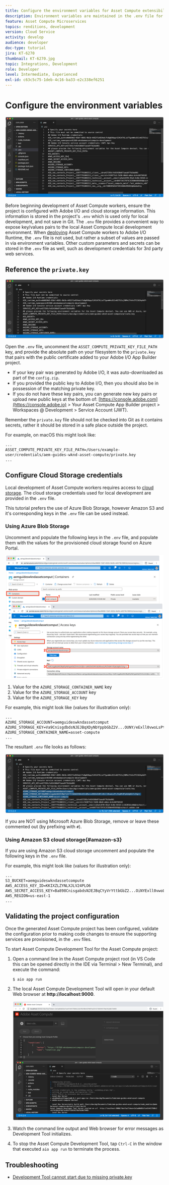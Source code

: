 ```yaml
---
title: Configure the environment variables for Asset Compute extensibility
description: Environment variables are maintained in the .env file for local development, and are used to provide Adobe I/O credentials and cloud storage credentials required for local development.
feature: Asset Compute Microservices
topics: renditions, development
version: Cloud Service
activity: develop
audience: developer
doc-type: tutorial
jira: KT-6270
thumbnail: KT-6270.jpg
topic: Integrations, Development
role: Developer
level: Intermediate, Experienced
exl-id: c63c5c75-1deb-4c16-ba33-e2c338ef6251
---
```

# Configure the environment variables

![dot env file](assets/environment-variables/dot-env-file.png)

Before beginning development of Asset Compute workers, ensure the project is configured with Adobe I/O and cloud storage information. This information is stored in the project's `.env`  which is used only for local development, and not save in Git. The `.env` file provides a convenient way to expose key/values pairs to the local Asset Compute local development environment. When [deploying](../deploy/runtime.md) Asset Compute workers to Adobe I/O Runtime, the `.env` file is not used, but rather a subset of values are passed in via environment variables. Other custom parameters and secrets can be stored in the `.env` file as well, such as development credentials for 3rd party web services.

## Reference the `private.key`

![private key](assets/environment-variables/private-key.png)

Open the `.env` file, uncomment the `ASSET_COMPUTE_PRIVATE_KEY_FILE_PATH` key, and provide the absolute path on your filesystem to the `private.key` that pairs with the public certificate added to your Adobe I/O App Builder project.

+ If your key pair was generated by Adobe I/O, it was auto-downloaded as part of the  `config.zip`.
+ If you provided the public key to Adobe I/O, then you should also be in possession of the matching private key.
+ If you do not have these key pairs, you can generate new key pairs or upload new public keys at the bottom of:
[https://console.adobe.com](https://console.adobe.io) > Your Asset Compute App Builder project > Workspaces @ Development > Service Account (JWT).

Remember the `private.key` file should not be checked into Git as it contains secrets, rather it should be stored in a safe place outside the project.

For example, on macOS this might look like:

```
...
ASSET_COMPUTE_PRIVATE_KEY_FILE_PATH=/Users/example-user/credentials/aem-guides-wknd-asset-compute/private.key
...
```

## Configure Cloud Storage credentials

Local development of Asset Compute workers requires access to [cloud storage](../set-up/accounts-and-services.md#cloud-storage). The cloud storage credentials used for local development are provided in the `.env` file.
 
This tutorial prefers the use of Azure Blob Storage, however Amazon S3 and it's corresponding keys in the `.env` file can be used instead.

### Using Azure Blob Storage

Uncomment and populate the following keys in the `.env` file, and populate them with the values for the provisioned cloud storage  found on Azure Portal.

![Azure Blob Storage](./assets/environment-variables/azure-portal-credentials.png)

1. Value for the `AZURE_STORAGE_CONTAINER_NAME` key
1. Value for the `AZURE_STORAGE_ACCOUNT` key
1. Value for the `AZURE_STORAGE_KEY` key

For example, this might look like (values for illustration only):

```
...
AZURE_STORAGE_ACCOUNT=aemguideswkndassetcomput
AZURE_STORAGE_KEY=Va9CnisgdbdsNJEJBqXDyNbYppbGbZ2V...OUNY/eExll0vwoLsPt/OvbM+B7pkUdpEe7zJhg==
AZURE_STORAGE_CONTAINER_NAME=asset-compute
...
```

The resultant `.env` file looks as follows:

![Azure Blob Storage credentials](assets/environment-variables/cloud-storage-credentials.png)

If you are NOT using Microsoft Azure Blob Storage, remove or leave these commented out (by prefixing with `#`).

### Using Amazon S3 cloud storage{#amazon-s3}

If you are using Amazon S3 cloud storage uncomment and populate the following keys in the `.env` file. 

For example, this might look like (values for illustration only):

```
...
S3_BUCKET=aemguideswkndassetcompute
AWS_ACCESS_KEY_ID=KKIXZLZYNLXJLV24PLO6
AWS_SECRET_ACCESS_KEY=Ba898CnisgabdsNJEJBqCYyVrYttbGbZ2...OiNYExll0vwoLsPtOv
AWS_REGION=us-east-1
...
```

## Validating the project configuration

Once the generated Asset Compute project has been configured, validate the configuration prior to making code changes to ensure the supporting services are provisioned, in the `.env` files.

To start Asset Compute Development Tool for the Asset Compute project:

1. Open a command line in the Asset Compute project root (in VS Code this can be opened directly in the IDE  via Terminal > New Terminal), and execute the command:

    ```
    $ aio app run
    ```

1. The local Asset Compute Development Tool will open in your default Web browser at __http://localhost:9000__.

    ![aio app run](assets/environment-variables/aio-app-run.png)

1. Watch the command line output and Web browser for error messages as Development Tool initializes.
1. To stop the Asset Compute Development Tool, tap `Ctrl-C` in the window that executed `aio app run` to terminate the process.

## Troubleshooting

+ [Development Tool cannot start due to missing private.key](../troubleshooting.md#missing-private-key)

